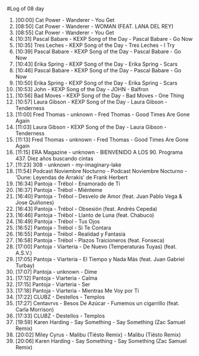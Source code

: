 #Log of 08 day

1. [00:00] Cat Power - Wanderer - You Get
1. [08:50] Cat Power - Wanderer - WOMAN (FEAT. LANA DEL REY)
1. [08:55] Cat Power - Wanderer - You Get
1. [10:31] Pascal Babare - KEXP Song of the Day - Pascal Babare - Go Now
1. [10:35] Tres Leches - KEXP Song of the Day - Tres Leches - I Try
1. [10:39] Pascal Babare - KEXP Song of the Day - Pascal Babare - Go Now
1. [10:43] Erika Spring - KEXP Song of the Day - Erika Spring - Scars
1. [10:46] Pascal Babare - KEXP Song of the Day - Pascal Babare - Go Now
1. [10:50] Erika Spring - KEXP Song of the Day - Erika Spring - Scars
1. [10:53] John - KEXP Song of the Day - JOHN - Balfron
1. [10:56] Bad Moves - KEXP Song of the Day - Bad Moves - One Thing
1. [10:57] Laura Gibson - KEXP Song of the Day - Laura Gibson - Tenderness
1. [11:00] Fred Thomas - unknown - Fred Thomas - Good Times Are Gone Again
1. [11:03] Laura Gibson - KEXP Song of the Day - Laura Gibson - Tenderness
1. [11:13] Fred Thomas - unknown - Fred Thomas - Good Times Are Gone Again
1. [11:15] ERA Magazine - unknown - BIENVENIDO A LOS 90. Programa 437. Diez años buscando cintas
1. [11:23] 308 - unknown - my-imaginary-lake
1. [11:54] Podcast Noviembre Nocturno - Podcast Noviembre Nocturno - &#039;Dune: Leyendas de Arrakis&#039; de Frank Herbert
1. [16:34] Pantoja - Trébol - Enamorado de Ti
1. [16:37] Pantoja - Trébol - Miénteme
1. [16:40] Pantoja - Trébol - Desvelo de Amor (feat. Juan Pablo Vega & Jose Quiñones)
1. [16:43] Pantoja - Trébol - Obsesión (feat. Andrés Cepeda)
1. [16:46] Pantoja - Trébol - Llanto de Luna (feat. Chabuco)
1. [16:49] Pantoja - Trébol - Tus Ojos
1. [16:52] Pantoja - Trébol - Si Te Contara
1. [16:55] Pantoja - Trébol - Realidad y Fantasía
1. [16:58] Pantoja - Trébol - Plazos Traicioneros (feat. Fonseca)
1. [17:00] Pantoja - Viarteria - De Nuevo (Temperaturas Tuyas) (feat. A.S.V.)
1. [17:05] Pantoja - Viarteria - El Tiempo y Nada Más (feat. Juan Gabriel Turbay)
1. [17:07] Pantoja - unknown - Dime
1. [17:12] Pantoja - Viarteria - Calma
1. [17:15] Pantoja - Viarteria - Ser
1. [17:18] Pantoja - Viarteria - Mientras Me Voy por Ti
1. [17:22] CLUBZ - Destellos - Templos
1. [17:27] Centavrvs - Besos De Azúcar - Fumemos un cigarrillo (feat. Carla Morrison)
1. [17:33] CLUBZ - Destellos - Templos
1. [19:59] Karen Harding - Say Something - Say Something (Zac Samuel Remix)
1. [20:02] Miley Cyrus - Malibu (Tiësto Remix) - Malibu (Tiësto Remix)
1. [20:06] Karen Harding - Say Something - Say Something (Zac Samuel Remix)
